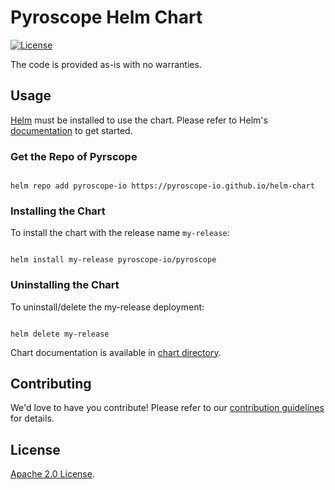 # Pyroscope Helm Chart

[![License](https://img.shields.io/badge/License-Apache%202.0-blue.svg)](https://opensource.org/licenses/Apache-2.0)

The code is provided as-is with no warranties.

## Usage

[Helm](https://helm.sh) must be installed to use the chart.
Please refer to Helm's [documentation](https://helm.sh/docs/) to get started.

### Get the Repo of Pyrscope

```console

helm repo add pyroscope-io https://pyroscope-io.github.io/helm-chart

```

### Installing the Chart

To install the chart with the release name `my-release`:

```console

helm install my-release pyroscope-io/pyroscope

```

### Uninstalling the Chart

To uninstall/delete the my-release deployment:

```console

helm delete my-release

```

<!-- Keep full URL links to repo files because this README syncs from main to gh-pages.  -->
Chart documentation is available in [chart directory](https://github.com/pyroscope-io/helm-chart/blob/main/chart/pyroscope/README.md).

## Contributing

<!-- Keep full URL links to repo files because this README syncs from main to gh-pages.  -->
We'd love to have you contribute! Please refer to our [contribution guidelines](https://github.com/pyroscope-io/helm-chart/blob/main/CONTRIBUTING.md) for details.

## License

<!-- Keep full URL links to repo files because this README syncs from main to gh-pages.  -->
[Apache 2.0 License](https://github.com/pyroscope-io/helm-chart/blob/main/LICENSE).